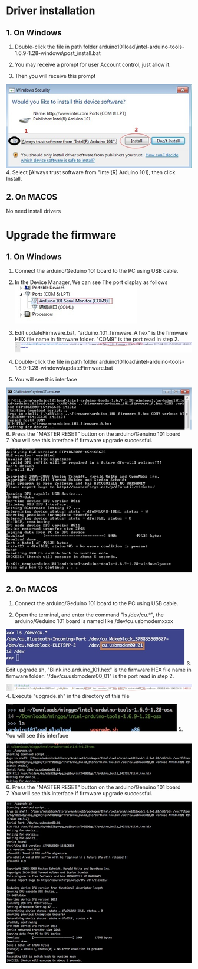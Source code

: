 #  Driver installation #

## 1. On Windows ##

1. Double-click the file in path folder arduino101load\intel-arduino-tools-1.6.9-1.28-windows\post_install.bat

2. You may receive a prompt for user Account control, just allow it.

3. Then you will receive this prompt

![](image/install_device.jpg)
4. Select [Always trust software from "Intel(R) Arduino 101], then click Install.


## 2. On MACOS ##

No need install drivers

#  Upgrade the firmware #

## 1. On Windows ##

1. Connect the arduino/Geduino 101 board to the PC using USB cable.

2. In the Device Manager, We can see The port display as follows
![](image/device_win.jpg)
3. Edit updateFirmware.bat, "arduino_101_firmware_A.hex" is the firmware HEX file name in firmware folder. "COM9" is the port read in step 2.
![](image/update_win_3.jpg)
4. Double-click the file in path folder arduino101load\intel-arduino-tools-1.6.9-1.28-windows\updateFirmware.bat

5. You will see this interface

![](image/update_win_1.jpg)
6. Press the "MASTER RESET" button on the arduino/Genuino 101 board     
7. You will see this interface if firmware upgrade successful.

![](image/update_win_2.jpg)

## 2. On MACOS ##

1. Connect the arduino/Geduino 101 board to the PC using USB cable.

2. Open the terminal, and enter the command "ls /dev/cu.*", the arduino/Geduino 101 board is named like /dev/cu.usbmodemxxxx

![](image/device_macos.jpg)
3. Edit upgrade.sh, "Blink.ino.arduino_101.hex" is the firmware HEX file name in firmware folder. "/dev/cu.usbmodem00_01" is the port read in step 2.

![](image/update_macos_1.jpg)
4. Execute "upgrade.sh" in the directory of this file

![](image/update_macos_2.jpg)
5. You will see this interface

![](image/update_macos_3.jpg)
6. Press the "MASTER RESET" button on the arduino/Genuino 101 board     
7. You will see this interface if firmware upgrade successful.

![](image/update_macos_4.jpg)

